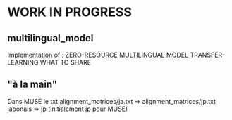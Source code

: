 # WORK IN PROGRESS
## multilingual_model
Implementation of : ZERO-RESOURCE MULTILINGUAL MODEL TRANSFER- LEARNING WHAT TO SHARE


## "à la main"
Dans MUSE le txt alignment_matrices/ja.txt => alignment_matrices/jp.txt
japonais => jp (initialement jp pour MUSE)
